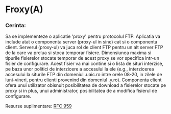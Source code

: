 # Froxy(A)

### Cerinta:

Sa se implementeze o aplicatie 'proxy' pentru protocolul FTP. Aplicatia va include atat o componenta server (proxy-ul in sine) cat si o componenta client. Serverul (proxy-ul) va juca rol de client FTP pentru un alt server FTP de la care va prelua si stoca temporar fisiere. Dimensiunea maxima si tipurile fisierelor stocate temporar de acest proxy se vor specifica intr-un fisier de configurare. Acest fisier va mai contine si o lista de situri interzise, pe baza unor politici de interzicere a accesului la ele (e.g., interzicerea accesului la siturile FTP din domeniul .uaic.ro intre orele 08-20, in zilele de luni-vineri, pentru clienti provenind din domeniul .y.ro). Componenta client ofera unui utilizator obisnuit posibilitatea de download a fisierelor stocate pe proxy si in plus, unui administrator, posibilitatea de a modifica fisierul de configurare.

Resurse suplimentare: [RFC 959](https://www.ietf.org/rfc/rfc959.txt)
